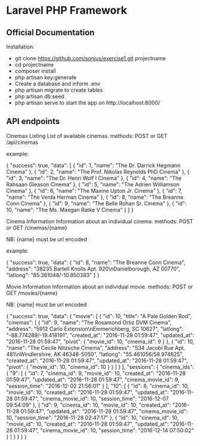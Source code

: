 # Laravel PHP Framework


## Official Documentation

Installation:

- git clone https://github.com/sonius/exercise1.git projectname
- cd projectname
- composer install
- php artisan key:generate
- Create a database and inform .env
- php artisan migrate to create tables
- php artisan db:seed
- php artisan serve to start the app on http://localhost:8000/


## API endpoints

Cinemas Listing
List of available cinemas.
methods: POST or GET
/api/cinemas

example:

{
    "success": true,
    "data": [
        {
            "id": 1,
            "name": "The Dr. Darrick Hegmann Cinema"
        },
        {
            "id": 2,
            "name": "The Prof. Nikolas Reynolds PhD Cinema"
        },
        {
            "id": 3,
            "name": "The Dr. Henri Wolf I Cinema"
        },
        {
            "id": 4,
            "name": "The Rahsaan Gleason Cinema"
        },
        {
            "id": 5,
            "name": "The Adrien Williamson Cinema"
        },
        {
            "id": 6,
            "name": "The Maxine Upton Jr. Cinema"
        },
        {
            "id": 7,
            "name": "The Verda Herman Cinema"
        },
        {
            "id": 8,
            "name": "The Breanne Conn Cinema"
        },
        {
            "id": 9,
            "name": "The Belle Rohan Sr. Cinema"
        },
        {
            "id": 10,
            "name": "The Ms. Maegan Ratke V Cinema"
        }
    ]
}


Cinema Information
Information about an individual cinema.
methods: POST or GET
/cinemas/{name}

NB: {name} must be url encoded


example:

{
    "success": true,
    "data": {
        "id": 8,
        "name": "The Breanne Conn Cinema",
        "address": "38235 Bartell Knolls Apt. 920\nDanielborough, AZ 00770",
        "latlong": "85.361048\/-10.850383"
    }
}



  Movie Information
Information about an individual movie.
methods: POST or GET
/movies/{name}

NB: {name] must be url encoded

{
    "success": true,
    "data": {
        "movie": [
            {
                "id": 10,
                "title": "A Pale Golden Rod",
                "cinemas": [
                    {
                        "id": 9,
                        "name": "The Rosamond Ortiz DVM Cinema",
                        "address": "5912 Carlo Extension\nEmmerichberg, SC 10627",
                        "latlong": "-88.774289\/-19.418191",
                        "created_at": "2016-11-28 01:59:47",
                        "updated_at": "2016-11-28 01:59:47",
                        "pivot": {
                            "movie_id": 10,
                            "cinema_id": 9
                        }
                    },
                    {
                        "id": 10,
                        "name": "The Cecile Nitzsche Cinema",
                        "address": "534 Jacobi Rue Apt. 481\nWindlershire, AK 46348-5050",
                        "latlong": "55.461056\/58.974825",
                        "created_at": "2016-11-28 01:59:47",
                        "updated_at": "2016-11-28 01:59:47",
                        "pivot": {
                            "movie_id": 10,
                            "cinema_id": 10
                        }
                    }
                ]
            }
        ],
        "sessions": {
            "cinema_ids": {
                "9": [
                    {
                        "id": 7,
                        "cinema_id": 9,
                        "movie_id": 10,
                        "created_at": "2016-11-28 01:59:47",
                        "updated_at": "2016-11-28 01:59:47",
                        "cinema_movie_id": 9,
                        "session_time": "2016-12-02 21:56:01"
                    }
                ],
                "10": [
                    {
                        "id": 8,
                        "cinema_id": 10,
                        "movie_id": 10,
                        "created_at": "2016-11-28 01:59:47",
                        "updated_at": "2016-11-28 01:59:47",
                        "cinema_movie_id": 10,
                        "session_time": "2016-12-07 09:54:09"
                    },
                    {
                        "id": 9,
                        "cinema_id": 10,
                        "movie_id": 10,
                        "created_at": "2016-11-28 01:59:47",
                        "updated_at": "2016-11-28 01:59:47",
                        "cinema_movie_id": 10,
                        "session_time": "2016-11-28 02:47:17"
                    },
                    {
                        "id": 10,
                        "cinema_id": 10,
                        "movie_id": 10,
                        "created_at": "2016-11-28 01:59:47",
                        "updated_at": "2016-11-28 01:59:47",
                        "cinema_movie_id": 10,
                        "session_time": "2016-12-14 07:50:02"
                    }
                ]
            }
        }
    }
}